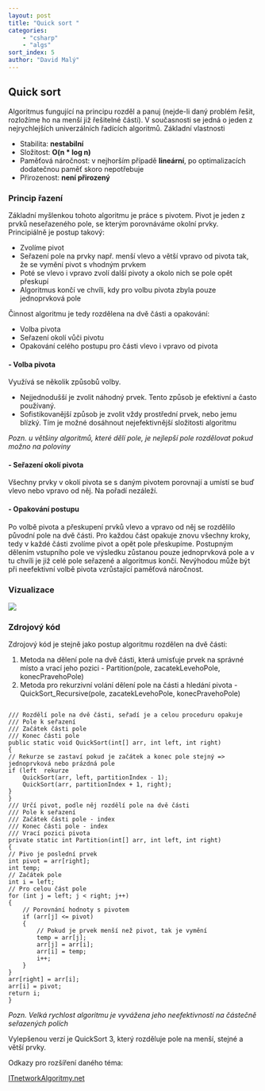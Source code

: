 ```yaml
---
layout: post
title: "Quick sort "
categories:
    - "csharp"
    - "algs"
sort_index: 5
author: "David Malý"
--- 
```



## Quick sort


Algoritmus fungující na principu rozděl a panuj (nejde-li daný problém řešit, rozložíme ho na menší již řešitelné části). 
V současnosti se jedná o jeden z nejrychlejších univerzálních řadících algoritmů.
Základní vlastnosti


- Stabilita: **nestabilní**
- Složitost: **O(n \* log n)**
- Paměťová náročnost: v nejhorším případě **lineární**, po optimalizacích dodatečnou paměť skoro nepotřebuje
- Přirozenost: **není přirozený**


### Princip řazení


Základní myšlenkou tohoto algoritmu je práce s pivotem. Pivot je jeden z prvků neseřazeného pole, se kterým porovnáváme okolní prvky. 
Principiálně je postup takový:


- Zvolíme pivot
- Seřazení pole na prvky např. menší vlevo a větší vpravo od pivota tak, že se vymění pivot s vhodným prvkem
- Poté se vlevo i vpravo zvolí další pivoty a okolo nich se pole opět přeskupí
- Algoritmus končí ve chvíli, kdy pro volbu pivota zbyla pouze jednoprvková pole



Činnost algoritmu je tedy rozdělena na dvě části a opakování:


- Volba pivota
- Seřazení okolí vůči pivotu
- Opakování celého postupu pro části vlevo i vpravo od pivota



#### - Volba pivota



Využívá se několik způsobů volby.


  - Nejjednodušší je zvolit náhodný prvek. Tento způsob je efektivní a často používaný.
  - Sofistikovanější způsob je zvolit vždy prostřední prvek, nebo jemu blízký. Tím je možné dosáhnout nejefektivnější složitosti algoritmu





*Pozn.  u většiny algoritmů, které dělí pole, je nejlepší pole rozdělovat pokud možno na poloviny*


#### - Seřazení okolí pivota



Všechny prvky v okolí pivota se s daným pivotem porovnají a umístí se buď vlevo nebo vpravo od něj. Na pořadí nezáleží.


#### - Opakování postupu



Po volbě pivota a přeskupení prvků vlevo a vpravo od něj se rozdělilo původní pole na dvě části. Pro každou část opakuje znovu všechny kroky, tedy v každé části zvolíme pivot a opět pole přeskupíme. 
Postupným dělením vstupního pole ve výsledku zůstanou pouze jednoprvková pole a v tu chvíli je již celé pole seřazené a algoritmus končí. 
Nevýhodou může být při neefektivní volbě pivota vzrůstající paměťová náročnost.



### Vizualizace
![](images/QuickSoer.png)
### Zdrojový kód


Zdrojový kód je stejně jako postup algoritmu rozdělen na dvě části:


1. Metoda na dělení pole na dvě části, která umisťuje prvek na správné místo a vrací jeho pozici - Partition(pole, zacatekLevehoPole, konecPravehoPole)
2. Metoda pro rekurzivní volání dělení pole na části a hledání pivota - QuickSort\_Recursive(pole, zacatekLevehoPole, konecPravehoPole)



```

/// Rozdělí pole na dvě části, seřadí je a celou proceduru opakuje
/// Pole k seřazení
/// Začátek části pole
/// Konec části pole
public static void QuickSort(int[] arr, int left, int right)
{// Rekurze se zastaví pokud je začátek a konec pole stejný => jednoprvková nebo prázdná poleif (left  rekurze	QuickSort(arr, left, partitionIndex - 1);	QuickSort(arr, partitionIndex + 1, right);}
}
/// Určí pivot, podle něj rozdělí pole na dvě části
/// Pole k seřazení
/// Začátek části pole - index
/// Konec části pole - index
/// Vrací pozici pivota
private static int Partition(int[] arr, int left, int right)
{// Pivo je poslední prvekint pivot = arr[right];int temp;// Začátek poleint i = left;// Pro celou část polefor (int j = left; j < right; j++){	// Porovnání hodnoty s pivotem	if (arr[j] <= pivot)	{		// Pokud je prvek menší než pivot, tak je vymění		temp = arr[j];		arr[j] = arr[i];		arr[i] = temp;		i++;	}}arr[right] = arr[i];arr[i] = pivot;return i;
}

```


*Pozn. Velká rychlost algoritmu je vyvážena jeho neefektivností na částečně seřazených polích*

Vylepšenou verzí je QuickSort 3, který rozděluje pole na menší, stejné a větší prvky.

 Odkazy pro rozšíření daného téma:

[ITnetwork](http://www.itnetwork.cz/algoritmy/razeni/algoritmus-quick-sort-razeni-cisel-podle-velikosti/)[Algoritmy.net](https://www.algoritmy.net/article/10/Quicksort)